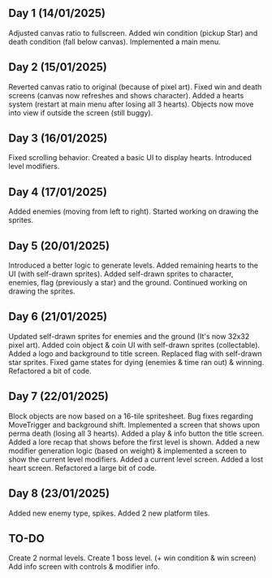 Day 1 (14/01/2025)
---
Adjusted canvas ratio to fullscreen.
Added win condition (pickup Star) and death condition (fall below canvas).
Implemented a main menu.

Day 2 (15/01/2025)
---
Reverted canvas ratio to original (because of pixel art).
Fixed win and death screens (canvas now refreshes and shows character).
Added a hearts system (restart at main menu after losing all 3 hearts).
Objects now move into view if outside the screen (still buggy).

Day 3 (16/01/2025)
---
Fixed scrolling behavior.
Created a basic UI to display hearts.
Introduced level modifiers.

Day 4 (17/01/2025)
---
Added enemies (moving from left to right).
Started working on drawing the sprites.

Day 5 (20/01/2025)
---
Introduced a better logic to generate levels.
Added remaining hearts to the UI (with self-drawn sprites).
Added self-drawn sprites to character, enemies, flag (previously a star) and the ground.
Continued working on drawing the sprites.

Day 6 (21/01/2025)
---
Updated self-drawn sprites for enemies and the ground (It's now 32x32 pixel art).
Added coin object & coin UI with self-drawn sprites (collectable).
Added a logo and background to title screen.
Replaced flag with self-drawn star sprites.
Fixed game states for dying (enemies & time ran out) & winning.
Refactored a bit of code.

Day 7 (22/01/2025)
---
Block objects are now based on a 16-tile spritesheet.
Bug fixes regarding MoveTrigger and background shift.
Implemented a screen that shows upon perma death (losing all 3 hearts).
Added a play & info button the title screen.
Added a lore recap that shows before the first level is shown.
Added a new modifier generation logic (based on weight) & implemented a screen to show the current level modifiers.
Added a current level screen.
Added a lost heart screen.
Refactored a large bit of code.

Day 8 (23/01/2025)
---
Added new enemy type, spikes.
Added 2 new platform tiles.

TO-DO
---
Create 2 normal levels.
Create 1 boss level. (+ win condition & win screen)
Add info screen with controls & modifier info.